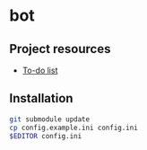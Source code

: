 # bot
## Project resources
- [To-do list](https://kanboard.zacharydubois.moe/?controller=board&action=readonly&token=68e24bc986e2343abdd5789dce49b32535dfa98f71ccc1b6080ef738a9fc)

## Installation
```sh
git submodule update
cp config.example.ini config.ini
$EDITOR config.ini
```
